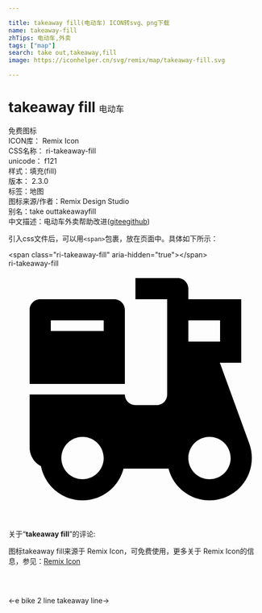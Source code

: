 ```yaml
---

title: takeaway fill(电动车) ICON转svg、png下载
name: takeaway-fill
zhTips: 电动车,外卖
tags: ["map"]
search: take out,takeaway,fill
image: https://iconhelper.cn/svg/remix/map/takeaway-fill.svg

---
```


# takeaway fill  <small style="font-size: 60%;font-weight: 100">电动车</small>


<div class="detail-page">
<p>
<span><span class="badge-success badge">免费图标</span> </span>
<br/>
<span>
ICON库：
<span class="badge-secondary badge">Remix Icon</span> 
</span>
<br/>
<span>
CSS名称：
<span class="badge-secondary badge">ri-takeaway-fill</span> 
</span>
<br/>
<span>
unicode：
<span class="badge-secondary badge">f121</span> 
<copy-btn content='f121' btn-title=""></copy-btn>
<copy-btn :content='String.fromCodePoint(parseInt("f121", 16))' btn-title="复制U"></copy-btn>
</span><br/><span>样式：<span class="badge-light badge">填充(fill)</span></span>
<br/>
<span>
版本：
<span class="badge-secondary badge">2.3.0</span> 
</span><br/><span>标签：<span class="badge-light badge"><router-link to="/tags/map.html">地图</router-link></span></span>
<br/>
<span>图标来源/作者：<span class="badge-light badge">Remix Design Studio</span></span> 
<br/>
<span>别名：<span class="badge-light badge">take out</span><span class="badge-light badge">takeaway</span><span class="badge-light badge">fill</span></span><br/><span class="zh-detail">中文描述：<span class="badge-primary badge">电动车</span><span class="badge-primary badge">外卖</span><span class="help-link"><span>帮助改进</span>(<a href="https://gitee.com/liuwave/icon-helper/edit/master/json/remix/map/takeaway-fill.json" target="_blank" rel="noopener noreferrer">gitee</a><a href="https://github.com/liuwave/icon-helper/edit/master/json/remix/map/takeaway-fill.json" target="_blank" rel="noopener noreferrer">github</a></span>)</span><br/>
</p>
</div>
<div class="alert alert-dark">
  <i class="ri-takeaway-fill ri-xs"></i>
  <i class="ri-takeaway-fill ri-sm"></i>
  <i class="ri-takeaway-fill ri-lg"></i>
  <i class="ri-takeaway-fill ri-2x"></i>
  <i class="ri-takeaway-fill ri-3x"></i>
  <i class="ri-takeaway-fill ri-5x"></i>
  <i class="ri-takeaway-fill ri-7x"></i>
</div>
<div>
  <p>引入css文件后，可以用<code>&lt;span&gt;</code>包裹，放在页面中。具体如下所示：    
  </p>
  <div class="alert alert-primary" style="font-size: 14px">
    &lt;span class="ri-takeaway-fill" aria-hidden="true"&gt;&lt;/span&gt;
    <copy-btn content='<span class="ri-takeaway-fill" aria-hidden="true"></span>'></copy-btn>
  </div>
  <div class="alert alert-secondary">
    <i class="ri-takeaway-fill"
    style="font-size: 24px"
    aria-hidden="true"></i> ri-takeaway-fill
    <copy-btn content="ri-takeaway-fill" btn-title="复制图标名称"></copy-btn>
  </div>
</div>
<div id="svg" class="svg-wrap">
<svg xmlns="http://www.w3.org/2000/svg" viewBox="0 0 24 24">
  <g>
    <path fill="none" d="M0 0h24v24H0z"/>
    <path fill-rule="nonzero" d="M16,1 C16.5522847,1 17,1.44771525 17,2 L17,2.999 L22,3 L22,9 L19.98,8.999 L22.7467496,16.595251 C22.9104689,17.0320314 23,17.5050658 23,17.9990113 C23,20.2081503 21.209139,21.9990113 19,21.9990113 C17.1367966,21.9990113 15.5711292,20.7251084 15.1264725,19.0007774 L10.8737865,19.0007613 C10.429479,20.7256022 8.86356525,22 7,22 C5.05513052,22 3.43445123,20.6119768 3.07453347,18.7725019 C2.43557576,18.4390399 2,17.770387 2,17 L2,12 L11,12 C11,12.5128358 11.3860402,12.9355072 11.8833789,12.9932723 L12,13 L14,13 C14.5128358,13 14.9355072,12.6139598 14.9932723,12.1166211 L15,12 L15,3 L12,3 L12,1 L16,1 Z M7,16 C5.8954305,16 5,16.8954305 5,18 C5,19.1045695 5.8954305,20 7,20 C8.1045695,20 9,19.1045695 9,18 C9,16.8954305 8.1045695,16 7,16 Z M19,16 C17.8954305,16 17,16.8954305 17,18 C17,19.1045695 17.8954305,20 19,20 C20.1045695,20 21,19.1045695 21,18 C21,16.8954305 20.1045695,16 19,16 Z M10,3 C10.5522847,3 11,3.44771525 11,4 L11,11 L2,11 L2,4 C2,3.44771525 2.44771525,3 3,3 L10,3 Z M20,5 L17,5 L17,7 L20,7 L20,5 Z M9,5 L4,5 L4,6 L9,6 L9,5 Z"/>
  </g>
</svg>

</div>
<detail full-name='ri-takeaway-fill'></detail>  
<div class="icon-detail__container">
<p>关于“<b>takeaway fill</b>”的评论:</p>
</div>
<Vssue title="关于“takeaway fill”的评论" />    
<div><p>图标takeaway fill来源于 Remix Icon，可免费使用，更多关于  Remix Icon的信息，参见：<a target="_blank" href="https://iconhelper.cn/remix.html">Remix Icon</a>
</p></div>

<div style="padding:2rem 0 " class="page-nav"><p class="inner"><span class="prev">←<router-link to="/icon/map/e-bike-2-line.html">e bike 2 line</router-link></span> <span class="next"><router-link to="/icon/map/takeaway-line.html">takeaway line</router-link>→</span></p></div>
